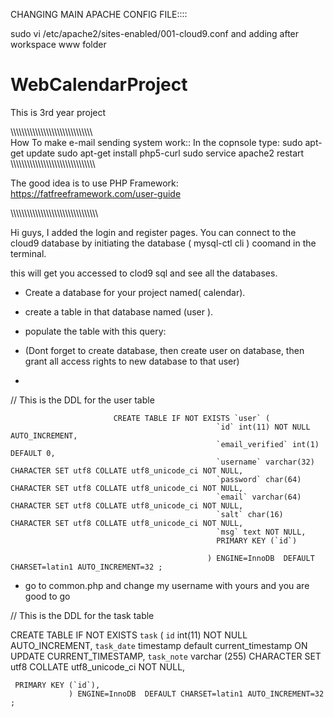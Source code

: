 CHANGING MAIN APACHE CONFIG FILE::::

sudo vi /etc/apache2/sites-enabled/001-cloud9.conf
and adding after workspace www folder



# WebCalendarProject
This is 3rd year project

\\\\\\\\\\\\\\\\\\\\\\\\\\\\\\\\\\\\\\\\\\\\\\\\\\\\\\\\\\\\\
How To make e-mail sending system work::
 In the copnsole type: sudo apt-get update
                       sudo apt-get install php5-curl
                       sudo service apache2 restart
\\\\\\\\\\\\\\\\\\\\\\\\\\\\\\\\\\\\\\\\\\\\\\\\\\\\\\\\\\\\\\

The good idea is to use PHP Framework:
https://fatfreeframework.com/user-guide

\\\\\\\\\\\\\\\\\\\\\\\\\\\\\\\\\\\\\\\\\\\\\\\\\\\\\\\\\\\\\\\\

 Hi guys, I added the login and register pages. You can connect
 to the cloud9 database by initiating the database ( mysql-ctl cli )
 coomand in the terminal.
 
 this will get you accessed to clod9 sql and see all the databases. 
 
 * Create a database for your project named( calendar).
 
 * create a table in that database named (user ).
 
 * populate the table with this query:
 * (Dont forget to create database, then create user on database, then grant all access rights to new database to that user)
 * 
 


 // This is the DDL for the user table
 
                         
                           CREATE TABLE IF NOT EXISTS `user` (
                                                  `id` int(11) NOT NULL AUTO_INCREMENT,
                                                  `email_verified` int(1) DEFAULT 0,
                                                  `username` varchar(32) CHARACTER SET utf8 COLLATE utf8_unicode_ci NOT NULL,
                                                  `password` char(64) CHARACTER SET utf8 COLLATE utf8_unicode_ci NOT NULL,
                                                  `email` varchar(64) CHARACTER SET utf8 COLLATE utf8_unicode_ci NOT NULL,
                                                  `salt` char(16) CHARACTER SET utf8 COLLATE utf8_unicode_ci NOT NULL,
                                                  `msg` text NOT NULL,
                                                  PRIMARY KEY (`id`)
                                                
                                                ) ENGINE=InnoDB  DEFAULT CHARSET=latin1 AUTO_INCREMENT=32 ;


* go to common.php and change my username with yours and you are good to go
 
 

// This is the DDL for the task table

CREATE TABLE IF NOT EXISTS `task` (
              `id` int(11) NOT NULL AUTO_INCREMENT,
              `task_date` timestamp default current_timestamp ON UPDATE CURRENT_TIMESTAMP,
              `task_note` varchar (255) CHARACTER SET utf8 COLLATE utf8_unicode_ci NOT NULL,
                
     PRIMARY KEY (`id`),
                 ) ENGINE=InnoDB  DEFAULT CHARSET=latin1 AUTO_INCREMENT=32 ;

 
